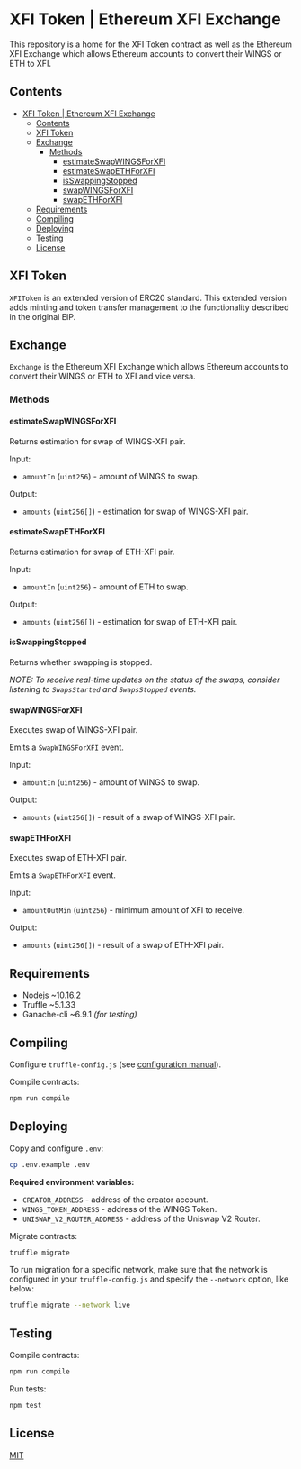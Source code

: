 # XFI Token | Ethereum XFI Exchange

This repository is a home for the XFI Token contract as well as the Ethereum XFI Exchange which allows Ethereum accounts to convert their WINGS or ETH to XFI.

## Contents

- [XFI Token | Ethereum XFI Exchange](#xfi-token--ethereum-xfi-exchange)
  - [Contents](#contents)
  - [XFI Token](#xfi-token)
  - [Exchange](#exchange)
    - [Methods](#methods)
      - [estimateSwapWINGSForXFI](#estimateswapwingsforxfi)
      - [estimateSwapETHForXFI](#estimateswapethforxfi)
      - [isSwappingStopped](#isswappingstopped)
      - [swapWINGSForXFI](#swapwingsforxfi)
      - [swapETHForXFI](#swapethforxfi)
  - [Requirements](#requirements)
  - [Compiling](#compiling)
  - [Deploying](#deploying)
  - [Testing](#testing)
  - [License](#license)

## XFI Token

`XFIToken` is an extended version of ERC20 standard. This extended version adds minting and token transfer management to the functionality described in the original EIP.

## Exchange

`Exchange` is the Ethereum XFI Exchange which allows Ethereum accounts to convert their WINGS or ETH to XFI and vice versa.

### Methods

#### estimateSwapWINGSForXFI

Returns estimation for swap of WINGS-XFI pair.

Input:
- `amountIn` (`uint256`) - amount of WINGS to swap.

Output:
- `amounts` (`uint256[]`) - estimation for swap of WINGS-XFI pair.

#### estimateSwapETHForXFI

Returns estimation for swap of ETH-XFI pair.

Input:
- `amountIn` (`uint256`) - amount of ETH to swap.

Output:
- `amounts` (`uint256[]`) - estimation for swap of ETH-XFI pair.

#### isSwappingStopped

Returns whether swapping is stopped.

*NOTE: To receive real-time updates on the status of the swaps, consider listening to `SwapsStarted` and `SwapsStopped` events.*

#### swapWINGSForXFI

Executes swap of WINGS-XFI pair.

Emits a `SwapWINGSForXFI` event.

Input:
- `amountIn` (`uint256`) - amount of WINGS to swap.

Output:
- `amounts` (`uint256[]`) - result of a swap of WINGS-XFI pair.

#### swapETHForXFI

Executes swap of ETH-XFI pair.

Emits a `SwapETHForXFI` event.

Input:
- `amountOutMin` (`uint256`) - minimum amount of XFI to receive.

Output:
- `amounts` (`uint256[]`) - result of a swap of ETH-XFI pair.

## Requirements

- Nodejs ~10.16.2
- Truffle ~5.1.33
- Ganache-cli ~6.9.1 *(for testing)*

## Compiling

Configure `truffle-config.js` (see [configuration manual](http://truffleframework.com/docs/advanced/configuration)).

Compile contracts:

```bash
npm run compile
```

## Deploying

Copy and configure `.env`:

```bash
cp .env.example .env
```

**Required environment variables:**
- `CREATOR_ADDRESS` - address of the creator account.
- `WINGS_TOKEN_ADDRESS` - address of the WINGS Token.
- `UNISWAP_V2_ROUTER_ADDRESS` - address of the Uniswap V2 Router.

Migrate contracts:

```bash
truffle migrate
```

To run migration for a specific network, make sure that the network is configured in your `truffle-config.js` and specify the `--network` option, like below:

```bash
truffle migrate --network live
```

## Testing

Compile contracts:

```bash
npm run compile
```

Run tests:

```bash
npm test
```

## License

[MIT](./LICENSE)
